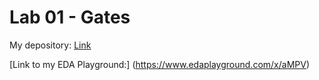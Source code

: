# Lab 01 - Gates

My depository:
[Link](https://github.com/xhroch01/Digital-electronics-1)

[Link to my EDA Playground:] (https://www.edaplayground.com/x/aMPV)
